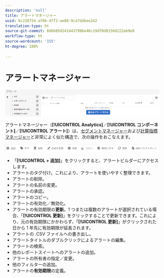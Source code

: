 ```yaml
---
description: 'null'
title: アラートマネージャー
uuid: 6c228754-af8b-4ff2-ae88-9ca7ddbee242
translation-type: ht
source-git-commit: 8d6685d241443798be46c19d70d8150d222ab9e8
workflow-type: ht
source-wordcount: '155'
ht-degree: 100%

---
```



# アラートマネージャー

![](assets/alert-manager.png)

アラートマネージャー（**[!UICONTROL Analytics]**／**[!UICONTROL コンポーネント]**／**[!UICONTROL アラート]**）は、[セグメントマネージャー](https://docs.adobe.com/content/help/ja-JP/analytics/components/segmentation/segmentation-workflow/seg-manage.html)および[計算指標マネージャー](https://docs.adobe.com/content/help/ja-JP/analytics/components/calculated-metrics/calcmetric-workflow/cm-manager.html)と非常によく似た構造で、次の操作をおこなえます。

![](assets/alert-manager-tasks.png)

* 「**[!UICONTROL + 追加]**」をクリックすると、アラートビルダーにアクセスします。
* アラートのタグ付け。これにより、アラートを使いやすく整理できます。
* アラートの削除。
* アラートの名前の変更。
* アラートの承認。
* アラートのコピー。
* アラートの有効化／無効化。
* アラートの有効期限の&#x200B;**更新**。1 つまたは複数のアラートが選択されている場合、「**[!UICONTROL 更新]**」をクリックすることで更新できます。これにより、元の有効期限にかかわらず、「**[!UICONTROL 更新]**」がクリックされた日から 1 年先に有効期限が延長されます。
* アラートの .CSV ファイルへの書き出し。
* アラートタイトルのダブルクリックによるアラートの編集。
* アラートの検索。
* 他のレポートスイートへのアラートの追加。
* アラートの所有者の指定／変更。
* 他のフィルターの追加。
* アラートの&#x200B;**有効期限**&#x200B;の定義。

